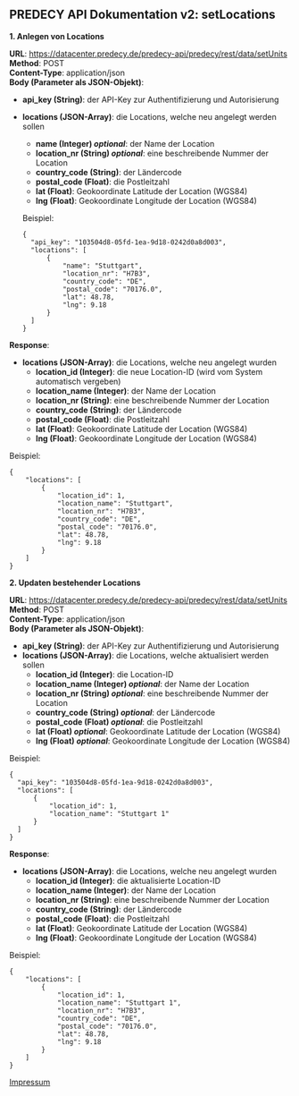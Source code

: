 ## PREDECY API Dokumentation v2: setLocations

__1. Anlegen von Locations__

__URL__: https://datacenter.predecy.de/predecy-api/predecy/rest/data/setUnits 
__Method__: POST  
__Content-Type__: application/json  
__Body (Parameter als JSON-Objekt)__:
* __api_key (String)__: der API-Key zur Authentifizierung und Autorisierung
* __locations (JSON-Array)__: die Locations, welche neu angelegt werden sollen
  * **name (Integer) _optional_**: der Name der Location
  * **location_nr (String) _optional_**: eine beschreibende Nummer der Location
  * __country_code (String)__: der Ländercode
  * __postal_code (Float)__: die Postleitzahl
  * __lat (Float)__: Geokoordinate Latitude der Location (WGS84)
  * __lng (Float)__: Geokoordinate Longitude der Location (WGS84)

  Beispiel:  
  ```
  {
    "api_key": "103504d8-05fd-1ea-9d18-0242d0a8d003",  
    "locations": [
        {
            "name": "Stuttgart",
            "location_nr": "H7B3",
            "country_code": "DE",
            "postal_code": "70176.0",
            "lat": 48.78,
            "lng": 9.18
        }
    ]
  }
  ```
  
__Response__:
  * __locations (JSON-Array)__: die Locations, welche neu angelegt wurden
      * __location_id (Integer)__: die neue Location-ID (wird vom System automatisch vergeben)
      * __location_name (Integer)__: der Name der Location
      * __location_nr (String)__: eine beschreibende Nummer der Location
      * __country_code (String)__: der Ländercode
      * __postal_code (Float)__: die Postleitzahl
      * __lat (Float)__: Geokoordinate Latitude der Location (WGS84)
      * __lng (Float)__: Geokoordinate Longitude der Location (WGS84)
  
  Beispiel: 
  ```
  {
      "locations": [
          {
              "location_id": 1,
              "location_name": "Stuttgart",
              "location_nr": "H7B3",
              "country_code": "DE",
              "postal_code": "70176.0",
              "lat": 48.78,
              "lng": 9.18
          }
      ]
  }
  ```

  __2. Updaten bestehender Locations__

__URL__: https://datacenter.predecy.de/predecy-api/predecy/rest/data/setUnits 
__Method__: POST  
__Content-Type__: application/json  
__Body (Parameter als JSON-Objekt)__:
  * __api_key (String)__: der API-Key zur Authentifizierung und Autorisierung
  * __locations (JSON-Array)__: die Locations, welche aktualisiert werden sollen
    * __location_id (Integer)__: die Location-ID
    * **location_name (Integer) _optional_**: der Name der Location
    * **location_nr (String) _optional_**: eine beschreibende Nummer der Location
    * **country_code (String) _optional_**: der Ländercode
    * **postal_code (Float) _optional_**: die Postleitzahl
    * **lat (Float) _optional_**: Geokoordinate Latitude der Location (WGS84)
    * **lng (Float) _optional_**: Geokoordinate Longitude der Location (WGS84)

  Beispiel:  
  ```
  {
    "api_key": "103504d8-05fd-1ea-9d18-0242d0a8d003",  
    "locations": [
        {
            "location_id": 1,
            "location_name": "Stuttgart 1"
        }
    ]
  }
  ```
  
__Response__:
  * __locations (JSON-Array)__: die Locations, welche neu angelegt wurden
      * __location_id (Integer)__: die aktualisierte Location-ID
      * __location_name (Integer)__: der Name der Location
      * __location_nr (String)__: eine beschreibende Nummer der Location
      * __country_code (String)__: der Ländercode
      * __postal_code (Float)__: die Postleitzahl
      * __lat (Float)__: Geokoordinate Latitude der Location (WGS84)
      * __lng (Float)__: Geokoordinate Longitude der Location (WGS84) 
  
  Beispiel: 
  ```
  {
      "locations": [
          {
              "location_id": 1,
              "location_name": "Stuttgart 1",
              "location_nr": "H7B3",
              "country_code": "DE",
              "postal_code": "70176.0",
              "lat": 48.78,
              "lng": 9.18
          }
      ]
  }
  ```
  
  [Impressum](https://www.spicetech.de/#Impressum)
  
